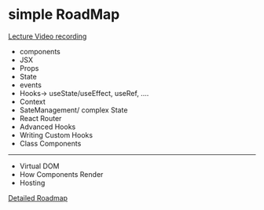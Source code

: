# simple RoadMap

[Lecture Video recording](https://drive.google.com/file/d/1eCjwAwg6Q7o99Qo6sJ22EGmcbMnAir9g/view)

- components
- JSX
- Props
- State
- events
- Hooks-> useState/useEffect, useRef, ....
- Context
- SateManagement/ complex State
- React Router
- Advanced Hooks
- Writing Custom Hooks
- Class Components
---------------------
- Virtual DOM
- How Components Render
- Hosting

[Detailed Roadmap](https://roadmap.sh/react)




